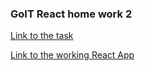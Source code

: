 ### GoIT React home work 2
 
[Link to the task](https://github.com/goitacademy/react-homework/tree/master/homework-02)

[Link to the working React App](https://imykhailychenko.github.io/goit-react-hw-02-feedback/)
